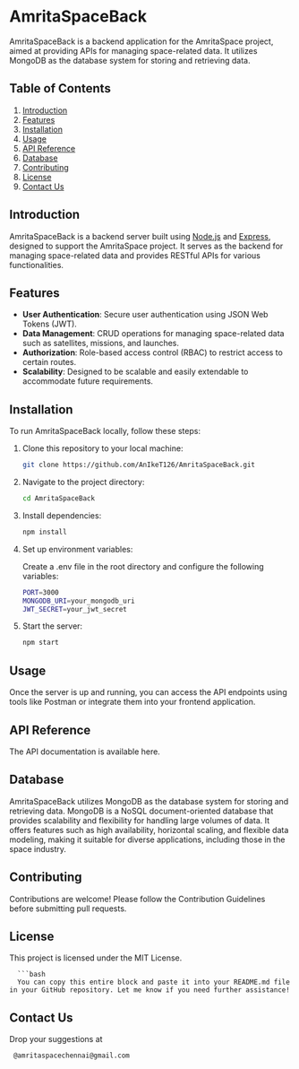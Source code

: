 # AmritaSpaceBack

AmritaSpaceBack is a backend application for the AmritaSpace project, aimed at providing APIs for managing space-related data. It utilizes MongoDB as the database system for storing and retrieving data.

## Table of Contents

1. [Introduction](#introduction)
2. [Features](#features)
3. [Installation](#installation)
4. [Usage](#usage)
5. [API Reference](#api-reference)
6. [Database](#database)
7. [Contributing](#contributing)
8. [License](#license)
9. [Contact Us](#Contact-Us)

## Introduction

AmritaSpaceBack is a backend server built using [Node.js](https://nodejs.org/) and [Express](https://expressjs.com/), designed to support the AmritaSpace project. It serves as the backend for managing space-related data and provides RESTful APIs for various functionalities.

## Features

- **User Authentication**: Secure user authentication using JSON Web Tokens (JWT).
- **Data Management**: CRUD operations for managing space-related data such as satellites, missions, and launches.
- **Authorization**: Role-based access control (RBAC) to restrict access to certain routes.
- **Scalability**: Designed to be scalable and easily extendable to accommodate future requirements.

## Installation

To run AmritaSpaceBack locally, follow these steps:

1. Clone this repository to your local machine:

   ```bash
   git clone https://github.com/AnIkeT126/AmritaSpaceBack.git

2. Navigate to the project directory:

   ```bash
   cd AmritaSpaceBack

3. Install dependencies:

   ```bash
   npm install

4. Set up environment variables:

   Create a .env file in the root directory and configure the following variables:

      ```bash
      PORT=3000
      MONGODB_URI=your_mongodb_uri
      JWT_SECRET=your_jwt_secret

5. Start the server:

   ```bash
   npm start

## Usage
Once the server is up and running, you can access the API endpoints using tools like Postman or integrate them into your frontend application.

## API Reference
The API documentation is available here.

## Database
AmritaSpaceBack utilizes MongoDB as the database system for storing and retrieving data. MongoDB is a NoSQL document-oriented database that provides scalability and flexibility for handling large volumes of data. It offers features such as high availability, horizontal scaling, and flexible data modeling, making it suitable for diverse applications, including those in the space industry.

## Contributing
Contributions are welcome! Please follow the Contribution Guidelines before submitting pull requests.

## License
This project is licensed under the MIT License.

      ```bash
      You can copy this entire block and paste it into your README.md file in your GitHub repository. Let me know if you need further assistance!
   
## Contact Us
Drop your suggestions at

  ```bash
   @amritaspacechennai@gmail.com
